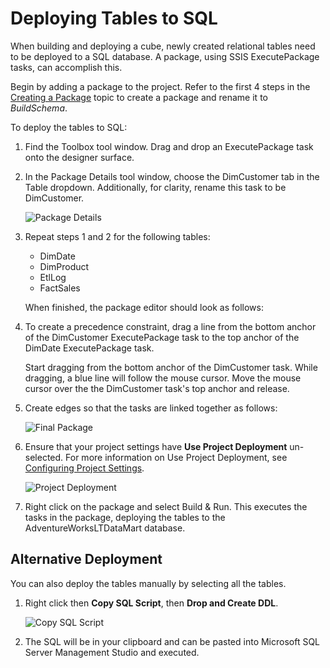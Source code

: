 # Deploying Tables to SQL

When building and deploying a cube, newly created relational tables need to be deployed to a SQL database. A package, using SSIS ExecutePackage tasks, can accomplish this.

Begin by adding a package to the project. Refer to the first 4 steps in the [Creating a Package](../miscellaneous/creating-a-basic-package.md) topic to create a package and rename it to _BuildSchema_.

To deploy the tables to SQL:

1. Find the Toolbox tool window. Drag and drop an ExecutePackage task onto the designer surface.

1. In the Package Details tool window, choose the DimCustomer tab in the Table dropdown. Additionally, for clarity, rename this task to be DimCustomer.

    ![Package Details](https://varigencecom.blob.core.windows.net/images-mistdocumentation-deployingtables/deployingtables_2.gif)

1. Repeat steps 1 and 2 for the following tables:

    * DimDate
    * DimProduct
    * EtlLog
    * FactSales

    When finished, the package editor should look as follows:

1. To create a precedence constraint, drag a line from the bottom anchor of the DimCustomer ExecutePackage task to the top anchor of the DimDate ExecutePackage task.

    Start dragging from the bottom anchor of the DimCustomer task. While dragging, a blue line will follow the mouse cursor. Move the mouse cursor over the the DimCustomer task's top anchor and release.

1. Create edges so that the tasks are linked together as follows:

    ![Final Package](https://varigencecom.blob.core.windows.net/images-mistdocumentation-deployingtables/deployingtables_6.gif)

1. Ensure that your project settings have **Use Project Deployment** un-selected. For more information on Use Project Deployment, see [Configuring Project Settings](../miscellaneous/configuring-project-settings.md).

    ![Project Deployment](https://varigencecom.blob.core.windows.net/images-mistdocumentation-deployingtables/deployingtables_6.png)

1. Right click on the package and select Build & Run. This executes the tasks in the package, deploying the tables to the AdventureWorksLTDataMart database.

## Alternative Deployment

You can also deploy the tables manually by selecting all the tables. 

1. Right click then **Copy SQL Script**, then **Drop and Create DDL**.

    ![Copy SQL Script](https://varigencecom.blob.core.windows.net/images-mistdocumentation-deployingtables/deployingtables_7.png)

2. The SQL will be in your clipboard and can be pasted into Microsoft SQL Server Management Studio and executed.
